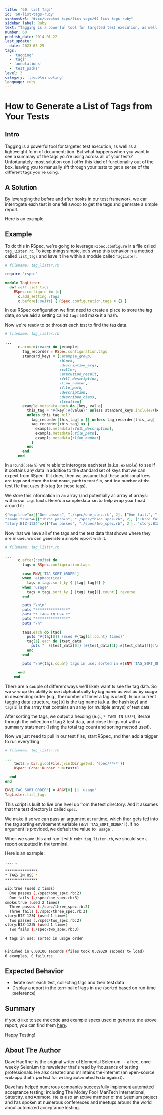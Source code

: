 ```yaml
---
title: '60: List Tags'
id: '60-list-tags-ruby'
contentUrl: "docs/updated-tips/list-tags/60-list-tags-ruby"
sidebar_label: Ruby
text: "Tagging is a powerful tool for targeted test execution, as well as a lightweight form of documentation. But what happens when you want to see a summary of the tags you're using across all of your tests? Unfortunately, most solution don't offer this kind of functionality out of the box, leaving you to manually sift through your tests to get a sense of the different tags you're using."
number: 60
publish_date: 2014-07-22
last_update:
  date: 2023-03-25
tags:
  - 'tagging'
  - 'tags'
  - 'annotations'
  - 'test_packs'
level: 3
category: 'troubleshooting'
language: ruby
---
```


# How to Generate a List of Tags from Your Tests

## Intro

Tagging is a powerful tool for targeted test execution, as well as a lightweight form of documentation. But what happens when you want to see a summary of the tags you're using across all of your tests? Unfortunately, most solution don't offer this kind of functionality out of the box, leaving you to manually sift through your tests to get a sense of the different tags you're using.

## A Solution

By leveraging the before and after hooks in our test framework, we can interrogate each test in one fell swoop to get the tags and generate a simple report.

Here is an example.

## Example

To do this in RSpec, we're going to leverage `RSpec.configure` in a file called `tag_lister.rb`. To keep things simple, let's wrap this behavior in a method called `list_tags` and have it live within a module called `TagLister`.

```ruby
# filename: tag_lister.rb

require 'rspec'

module TagLister
  def self.list_tags
    RSpec.configure do |c|
      c.add_setting :tags
      c.before(:suite) { RSpec.configuration.tags = {} }
```

In our RSpec configuration we first need to create a place to store the tag data, so we add a setting called `tags` and make it a hash.

Now we're ready to go through each test to find the tag data.

```ruby
# filename: tag_lister.rb

...
      c.around(:each) do |example|
        tag_recorder = RSpec.configuration.tags
        standard_keys = [:example_group,
                         :block,
                         :description_args,
                         :caller,
                         :execution_result,
                         :full_description,
                         :line_number,
                         :file_path,
                         :description,
                         :described_class,
                         :location]
        example.metadata.each do |key, value|
          this_tag = "#{key}:#{value}" unless standard_keys.include?(key)
          unless this_tag.nil?
            tag_recorder[this_tag] = [] unless tag_recorder[this_tag]
            tag_recorder[this_tag] << [
              example.metadata[:full_description],
              example.metadata[:file_path],
              example.metadata[:line_number]
            ]
          end
        end
      end

```

In `around(:each)` we're able to interogate each test (a.k.a. `example`) to see if it contains any data in addition to the standard set of keys that we can expect from RSpec. If it does, then we assume that these additional keys are tags and store the test name, path to test file, and line number of the test file that uses this tag (or these tags).

We store this information in an array (and potentially an array of arrays) within our `tags` hash. Here's a sample data set to help wrap your head around it:

```ruby
{"wip:true"=>[["One passes", "./spec/one_spec.rb", 2], ["One fails", "./spec/one_spec.rb", 3]],
"smoke:true"=>[["Three passes", "./spec/three_spec.rb", 2], ["Three fails", "./spec/three_spec.rb", 3]],
"story:BIZ-1234"=>[["Two passes", "./spec/two_spec.rb", 2]], "story:BIZ-1235"=>[["Two fails", "./spec/two_spec.rb", 3]]}
```

Now that we have all of the tags and the test data that shows where they are in use, we can generate a simple report with it.

```ruby
# filename: tag_lister.rb

...
      c.after(:suite) do
        tags = RSpec.configuration.tags

        case ENV['TAG_SORT_ORDER']
        when 'alphabetical'
          tags = tags.sort_by { |tag| tag[0] }
        when 'usage'
          tags = tags.sort_by { |tag| tag[1].count }.reverse
        end

        puts "\n\n"
        puts "***************"
        puts "* TAGS IN USE *"
        puts "***************"
        puts "\n"

        tags.each do |tag|
          puts "#{tag[0]} (used #{tag[1].count} times)"
          tag[1].each do |test_data|
            puts "  #{test_data[0]} (#{test_data[1]}:#{test_data[2]})\n"
          end
        end

        puts "\n#{tags.count} tags in use: sorted in #{ENV['TAG_SORT_ORDER']} order"

      end
    end

```

There are a couple of different ways we'll likely want to see the tag data. So we wire up the ability to sort alphabetically by tag name as well as by usage in descending order (e.g., the number of times a tag is used). In our current tagging data structure, `tag[0]` is the tag name (a.k.a. the hash key) and `tag[1]` is the array that contains an array (or multiple arrays) of test data.

After sorting the tags, we output a heading (e.g., `* TAGS IN USE*`), iterate through the collection of tag & test data, and close things out with a summary statement (listing the total tag count and sorting method used).

Now we just need to pull in our test files, start RSpec, and then add a trigger to run everything.

```ruby
# filename: tag_lister.rb

...
    tests = Dir.glob(File.join(Dir.getwd, 'spec/**/*'))
    RSpec::Core::Runner.run(tests)

  end
end

ENV['TAG_SORT_ORDER'] = ARGV[0] || 'usage'
TagLister.list_tags
```

This script is built to live one level up from the test directory. And it assumes that the test directory is called `spec`.

We make it so we can pass an argument at runtime, which then gets fed into the tag sorting environment variable (`ENV['TAG_SORT_ORDER']`). If no argument is provided, we default the value to `'usage'`.

When we save this and run it with `ruby tag_lister.rb`, we should see a report outputted in the terminal.

Here is an example:

```sh
......

***************
* TAGS IN USE *
***************

wip:true (used 2 times)
  One passes (./spec/one_spec.rb:2)
  One fails (./spec/one_spec.rb:3)
smoke:true (used 2 times)
  Three passes (./spec/three_spec.rb:2)
  Three fails (./spec/three_spec.rb:3)
story:BIZ-1234 (used 1 times)
  Two passes (./spec/two_spec.rb:2)
story:BIZ-1235 (used 1 times)
  Two fails (./spec/two_spec.rb:3)

4 tags in use: sorted in usage order


Finished in 0.00106 seconds (files took 0.09029 seconds to load)
6 examples, 0 failures
```

## Expected Behavior

+ Iterate over each test, collecting tags and their test data
+ Display a report in the terminal of tags in use (sorted based on run-time preference)

## Summary

If you'd like to see the code and example specs used to generate the above report, you can find them [here](https://github.com/tourdedave/rspec-list-tags).

Happy Testing!

## About The Author

Dave Haeffner is the original writer of Elemental Selenium -- a free, once weekly Selenium tip newsletter that's read by thousands of testing professionals. He also created and maintains the-internet (an open-source web app that's perfect for writing automated tests against).

Dave has helped numerous companies successfully implement automated acceptance testing; including The Motley Fool, ManTech International, Sittercity, and Animoto. He is also an active member of the Selenium project and has spoken at numerous conferences and meetups around the world about automated acceptance testing.
